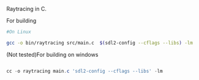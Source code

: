 Raytracing in C.

For building

```bash
#On Linux

gcc -o bin/raytracing src/main.c  $(sdl2-config --cflags --libs) -lm

```

(Not tested)For building on windows

```powershell

cc -o raytracing main.c 'sdl2-config --cflags --libs' -lm

```
